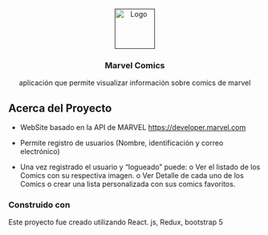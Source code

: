 
<!-- PROJECT LOGO -->
<br />
<div align="center">
  <a href="">
    <img src="https://static.wikia.nocookie.net/logopedia/images/6/63/Marvel_Comics_%281990%29.svg/revision/latest?cb=20180321133533" alt="Logo" width="80" height="80">
  </a>

  <h3 align="center">Marvel Comics</h3>

  <p align="center">
    aplicación que permite visualizar información sobre comics de marvel
    
  </p>
</div>

<!-- ABOUT THE PROJECT -->
## Acerca del Proyecto

- WebSite basado en la API de MARVEL
  https://developer.marvel.com 

- Permite registro de usuarios (Nombre, identificación y correo electrónico)
- Una vez registrado el usuario y “logueado” puede:
    o Ver el listado de los Comics con su respectiva imagen. 
    o Ver Detalle de cada uno de los Comics
    o crear una lista personalizada con sus comics favoritos.



### Construido con

Este proyecto fue creado utilizando React. js, Redux, bootstrap 5

